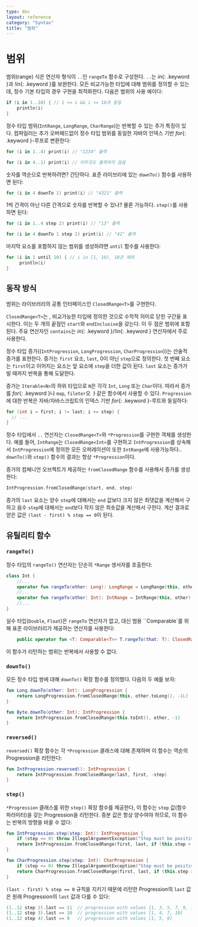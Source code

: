 ```yaml
---
type: doc
layout: reference
category: "Syntax"
title: "범위"
---
```


# 범위

범위(range) 식은 연산자 형식이 `..`인 `rangeTo` 함수로 구성한다.
`..`는 *in*{: .keyword }과 *!in*{: .keyword }를 보완한다.
모든 비교가능한 타입에 대해 범위를 정의할 수 있는데, 정수 기본 타입의 경우 구현을 최적화한다.
다음은 범위의 사용 예이다:

``` kotlin
if (i in 1..10) { // 1 <= i && i <= 10과 동일
    println(i)
}
```

정수 타입 범위(`IntRange`, `LongRange`, `CharRange`)는 반복할 수 있는 추가 특징이 있다.
컴파일러는 추가 오버헤드없이 정수 타입 범위를 동일한 자바의 인덱스 기반 *for*{: .keyword }-루프로 변환한다:

``` kotlin
for (i in 1..4) print(i) // "1234" 출력

for (i in 4..1) print(i) // 아무것도 출력하지 않음
```

숫자를 역순으로 반복하려면? 간단하다. 표준 라이브리에 있는 `downTo()` 함수를 사용하면 된다:

``` kotlin
for (i in 4 downTo 1) print(i) // "4321" 출력
```

1씩 간격이 아닌 다른 간격으로 숫자를 반복할 수 있나?
물론 가능하다. `step()`를 사용하면 된다:

``` kotlin
for (i in 1..4 step 2) print(i) // "13" 출력

for (i in 4 downTo 1 step 2) print(i) // "42" 출력
```

마지막 요소를 포함하지 않는 범위를 생성하려면 `until` 함수를 사용한다:

``` kotlin
for (i in 1 until 10) { // i in [1, 10), 10은 제외
     println(i)
}
```

## 동작 방식

범위는 라이브러리의 공통 인터페이스인 `ClosedRange<T>`를 구현한다.

`ClosedRange<T>`는 , 비교가능한 타입에 정의한 것으로 수학적 의미로 닫힌 구간을 표시한다.
이는 두 개의 끝점인 `start`와 `endInclusive`을 갖는다. 이 두 점은 범위에 포함된다.
주요 연산자인 `contains`는 *in*{: .keyword }/*!in*{: .keyword } 연산자에서 주로 사용한다.

정수 타입 증가((`IntProgression`, `LongProgression`, `CharProgression`))는 산술적 증가를 표현한다.
증가는 `first` 요소, `last`, 0이 아닌 `step`으로 정의한다.
첫 번째 요소는 `first`이고 이어지는 요소는 앞 요소에 `step`을 더한 값이 된다.
`last` 요소는 증가가 빌 때까지 반복을 통해 도달한다.

증가는 `Iterable<N>`의 하위 타입으로 `N`은 각각 `Int`, `Long` 또는 `Char`이다.
따라서 증가를 *for*{: .keyword }나 `map`, `fileter`오 ㅏ같은 함수에서 사용할 수 있다.
`Progression`에 대한 반복은 자바/자바스크립트의 인덱스 기반 *for*{: .keyword }-루트와 동일하다:

``` java
for (int i = first; i != last; i += step) {
  // ...
}
```

정수 타입에서 `..` 연산자는 `ClosedRange<T>`와 `*Progression`를 구현한 객체를 생성한다.
예를 들어, `IntRange`는 `ClosedRange<Int>`를 구현하고 `IntProgression`를 상속해서
`IntProgression`에 정의한 모든 오퍼레이션이 또한 `IntRange`에 사용가능하다..
`downTo()`와 `step()` 함수의 결과는 항상 `*Progression`이다.

증가의 컴페니언 오브젝트가 제공하는 `fromClosedRange` 함수를 사용해서 증가를 생성한다:

``` kotlin
IntProgression.fromClosedRange(start, end, step)
```

증가의 `last` 요소는 양수 `step`에 대해서는 `end` 값보다 크지 않은 최댓값을 계산해서 구하고
음수 `step`에 대해서는 `end`보다 작지 않은 최솟값을 계산해서 구한다.
계산 결과로 얻은 값은 `(last - first) % step == 0`이 된다.


## 유틸리티 함수

### `rangeTo()`

정수 타입의 `rangeTo()` 연산자는 단순히 `*Range` 생서자를 호출한다:

``` kotlin
class Int {
    //...
    operator fun rangeTo(other: Long): LongRange = LongRange(this, other)
    //...
    operator fun rangeTo(other: Int): IntRange = IntRange(this, other)
    //...
}
```

실수 타입(`Double`, `Float`)은 `rangeTo` 연산자가 없고,
대신 범용 ``Comparable`를 위해 표준 라이브러리가 제공하는 연산자를 사용한다:

``` kotlin
    public operator fun <T: Comparable<T>> T.rangeTo(that: T): ClosedRange<T>
```

이 함수가 리턴하는 범위는 반복에서 사용할 수 없다.

### `downTo()`

모든 정수 타입 쌍에 대해 `downTo()` 확장 함수를 정의했다. 다음의 두 예를 보자:

``` kotlin
fun Long.downTo(other: Int): LongProgression {
    return LongProgression.fromClosedRange(this, other.toLong(), -1L)
}

fun Byte.downTo(other: Int): IntProgression {
    return IntProgression.fromClosedRange(this.toInt(), other, -1)
}
```

### `reversed()`

`reversed()` 확장 함수는 각 `*Progression` 클래스에 대해 존재하며
이 함수는 역순의 Progression을 리턴한다:

``` kotlin
fun IntProgression.reversed(): IntProgression {
    return IntProgression.fromClosedRange(last, first, -step)
}
```

### `step()`

`*Progression` 클래스를 위한 `step()` 확장 함수를 제공한다,
이 함수는 `step` 값(함수 파라미터)을 갖는 Progression을 리턴한다.
증분 값은 항상 양수여야 하므로, 이 함수는 반복의 방향을 바꿀 수 없다:

``` kotlin
fun IntProgression.step(step: Int): IntProgression {
    if (step <= 0) throw IllegalArgumentException("Step must be positive, was: $step")
    return IntProgression.fromClosedRange(first, last, if (this.step > 0) step else -step)
}

fun CharProgression.step(step: Int): CharProgression {
    if (step <= 0) throw IllegalArgumentException("Step must be positive, was: $step")
    return CharProgression.fromClosedRange(first, last, if (this.step > 0) step else -step)
}
```

`(last - first) % step == 0` 규칙을 지키기 때문에
리턴한 Progression의 `last` 값은 원래 Progression의 `last` 값과 다를 수 있다:

``` kotlin
(1..12 step 2).last == 11  // progression with values [1, 3, 5, 7, 9, 11]
(1..12 step 3).last == 10  // progression with values [1, 4, 7, 10]
(1..12 step 4).last == 9   // progression with values [1, 5, 9]
```
